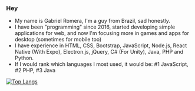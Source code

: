 ### Hey
- My name is Gabriel Romera, I'm a guy from Brazil, sad honestly.
- I have been "programming" since 2016, started developing simple applications for web, and now I'm focusing more in games and apps for desktop (sometimes for mobile too)
- I have experience in HTML, CSS, Bootstrap, JavaScript, Node.js, React Native (With Expo), Electron.js, jQuery, C# (For Unity), Java, PHP and Python.
- If I would rank which languages I most used, it would be: #1 JavaScript, #2 PHP, #3 Java

[![Top Langs](https://github-readme-stats.vercel.app/api/top-langs/?username=RO03M&layout=compact)](https://github.com/anuraghazra/github-readme-stats)
